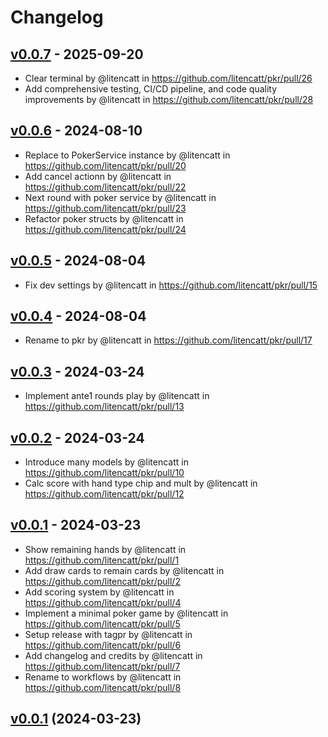 # Changelog

## [v0.0.7](https://github.com/litencatt/pkr/compare/v0.0.6...v0.0.7) - 2025-09-20
- Clear terminal by @litencatt in https://github.com/litencatt/pkr/pull/26
- Add comprehensive testing, CI/CD pipeline, and code quality improvements by @litencatt in https://github.com/litencatt/pkr/pull/28

## [v0.0.6](https://github.com/litencatt/pkr/compare/v0.0.5...v0.0.6) - 2024-08-10
- Replace to PokerService instance by @litencatt in https://github.com/litencatt/pkr/pull/20
- Add cancel actionn by @litencatt in https://github.com/litencatt/pkr/pull/22
- Next round with poker service by @litencatt in https://github.com/litencatt/pkr/pull/23
- Refactor poker structs by @litencatt in https://github.com/litencatt/pkr/pull/24

## [v0.0.5](https://github.com/litencatt/pkr/compare/v0.0.4...v0.0.5) - 2024-08-04
- Fix dev settings by @litencatt in https://github.com/litencatt/pkr/pull/15

## [v0.0.4](https://github.com/litencatt/pkr/compare/v0.0.3...v0.0.4) - 2024-08-04
- Rename to pkr by @litencatt in https://github.com/litencatt/pkr/pull/17

## [v0.0.3](https://github.com/litencatt/pkr/compare/v0.0.2...v0.0.3) - 2024-03-24

- Implement ante1 rounds play by @litencatt in https://github.com/litencatt/pkr/pull/13

## [v0.0.2](https://github.com/litencatt/pkr/compare/v0.0.1...v0.0.2) - 2024-03-24

- Introduce many models by @litencatt in https://github.com/litencatt/pkr/pull/10
- Calc score with hand type chip and mult by @litencatt in https://github.com/litencatt/pkr/pull/12

## [v0.0.1](https://github.com/litencatt/pkr/commits/v0.0.1) - 2024-03-23

- Show remaining hands by @litencatt in https://github.com/litencatt/pkr/pull/1
- Add draw cards to remain cards by @litencatt in https://github.com/litencatt/pkr/pull/2
- Add scoring system by @litencatt in https://github.com/litencatt/pkr/pull/4
- Implement a minimal poker game by @litencatt in https://github.com/litencatt/pkr/pull/5
- Setup release with tagpr by @litencatt in https://github.com/litencatt/pkr/pull/6
- Add changelog and credits by @litencatt in https://github.com/litencatt/pkr/pull/7
- Rename to workflows by @litencatt in https://github.com/litencatt/pkr/pull/8

## [v0.0.1](/compare/f139c4e4e1aa...v0.0.1) (2024-03-23)
